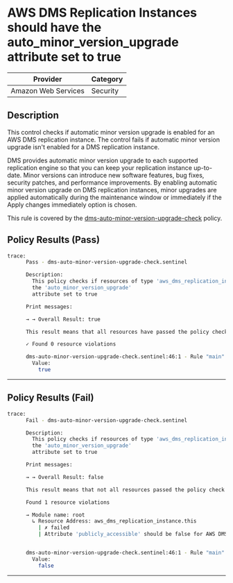# AWS DMS Replication Instances should have the auto_minor_version_upgrade attribute set to true

| Provider            | Category  |
| ------------------- | --------  |
| Amazon Web Services |  Security |

## Description

This control checks if automatic minor version upgrade is enabled for an AWS DMS replication instance. The control fails if automatic minor version upgrade isn't enabled for a DMS replication instance.

DMS provides automatic minor version upgrade to each supported replication engine so that you can keep your replication instance up-to-date. Minor versions can introduce new software features, bug fixes, security patches, and performance improvements. By enabling automatic minor version upgrade on DMS replication instances, minor upgrades are applied automatically during the maintenance window or immediately if the Apply changes immediately option is chosen.

This rule is covered by the [dms-auto-minor-version-upgrade-check](https://github.com/hashicorp/policy-library-FSBP-Policy-Set-for-AWS-Terraform/blob/main/policies/dms/dms-auto-minor-version-upgrade-check.sentinel) policy.

## Policy Results (Pass)

```bash
trace:
      Pass - dms-auto-minor-version-upgrade-check.sentinel

      Description:
        This policy checks if resources of type 'aws_dms_replication_instance' have
        the 'auto_minor_version_upgrade'
        attribute set to true

      Print messages:

      → → Overall Result: true

      This result means that all resources have passed the policy check for the policy dms-replication-instances-should-not-be-public.

      ✓ Found 0 resource violations

      dms-auto-minor-version-upgrade-check.sentinel:46:1 - Rule "main"
        Value:
          true
```

---

## Policy Results (Fail)

```bash
trace:
      Fail - dms-auto-minor-version-upgrade-check.sentinel

      Description:
        This policy checks if resources of type 'aws_dms_replication_instance' have
        the 'auto_minor_version_upgrade'
        attribute set to true

      Print messages:

      → → Overall Result: false

      This result means that not all resources passed the policy check and the protected behavior is not allowed for the policy dms-replication-instances-should-not-be-public.

      Found 1 resource violations

      → Module name: root
        ↳ Resource Address: aws_dms_replication_instance.this
          | ✗ failed
          | Attribute 'publicly_accessible' should be false for AWS DMS Replication Instance. Refer to https://docs.aws.amazon.com/securityhub/latest/userguide/dms-controls.html#dms-6 for more details.


      dms-auto-minor-version-upgrade-check.sentinel:46:1 - Rule "main"
        Value:
          false
```

---
